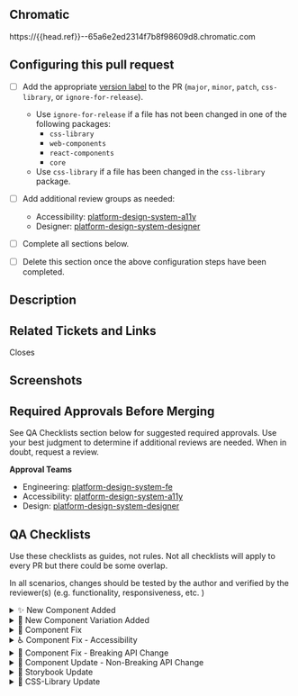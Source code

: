 <!-- PR title naming convention:
'[component-name]: Brief summary of issue suitable for the release notes',
-->

## Chromatic
<!-- DO NOT REMOVE - This `{{head.ref}}` is a placeholder for a CI job - it will be updated automatically -->
https://{{head.ref}}--65a6e2ed2314f7b8f98609d8.chromatic.com

<!--  DELETE THIS SECTION WHEN COMPLETE -->
## Configuring this pull request
- [ ] Add the appropriate [version label](https://github.com/department-of-veterans-affairs/component-library#how-to-choose-a-version-number) to the PR (`major`, `minor`, `patch`, `css-library`, or `ignore-for-release`).
    - Use `ignore-for-release` if a file has not been changed in one of the following packages: 
        - `css-library`
        - `web-components`
        - `react-components`
        - `core`
    - Use `css-library` if a file has been changed in the `css-library` package.
- [ ] Add additional review groups as needed:
    - Accessibility: [platform-design-system-a11y](https://github.com/orgs/department-of-veterans-affairs/teams/platform-design-system-a11y)
    - Designer: [platform-design-system-designer](https://github.com/orgs/department-of-veterans-affairs/teams/platform-design-system-designers)
- [ ] Complete all sections below.
- [ ] Delete this section once the above configuration steps have been completed.


## Description

<!-- Describe the change and context.

Consider:
    - What is relevant to code reviewer(s)?
    - What context may be relevant to a future dev or you in 6 months about this PR?
    - Did the course of work lead to notable dead ends? If so, why didn't they pan out?
 -->

## Related Tickets and Links

<!-- Link to any related issues, PRs, Slack conversations, or anything else relevant to documenting the changes.
-->

Closes <ticket>

## Screenshots

<!-- If there are any visual changes, screenshots should be added here. -->

## Required Approvals Before Merging
See QA Checklists section below for suggested required approvals. Use your best judgment to determine if additional reviews are needed. When in doubt, request a review.

**Approval Teams**
- Engineering: [platform-design-system-fe](https://github.com/orgs/department-of-veterans-affairs/teams/platform-design-system-fe)
- Accessibility: [platform-design-system-a11y](https://github.com/orgs/department-of-veterans-affairs/teams/platform-design-system-a11y)
- Design: [platform-design-system-designer](https://github.com/orgs/department-of-veterans-affairs/teams/platform-design-system-designers)

## QA Checklists

Use these checklists as guides, not rules. Not all checklists will apply to every PR but there could be some overlap.

In all scenarios, changes should be tested by the author and verified by the reviewer(s) (e.g. functionality, responsiveness, etc. )

<details>
  <summary>✨ New Component Added</summary>

- [ ] The PR has the `minor` label
- [ ] The component matches the [Figma](https://www.figma.com/files/1499394822283304153/project/105082786?fuid=1192586511403544015) designs.
- [ ] All properties, custom events, and utility functions have e2e and/or unit tests
- [ ] A new Storybook page has been added for the component
- [ ] Tested in all [VA breakpoints](https://design.va.gov/foundation/breakpoints).
- [ ] Chromatic UI Tests have run and snapshot changes have been accepted by the design reviewer
- [ ] Tested in vets-website using [Verdaccio](https://github.com/department-of-veterans-affairs/component-library?tab=readme-ov-file#local-testing-in-vets-website-with-verdaccio)
- [ ] **Engineering** has approved the PR
- [ ] **Design** has approved the PR
- [ ] **Accessibility** has approved the PR
</details>

<details>
  <summary>🌱 New Component Variation Added</summary>

- [ ] The PR has the `minor` label
- [ ] The variation matches its [Figma](https://www.figma.com/files/1499394822283304153/project/105082786?fuid=1192586511403544015) design.
- [ ] Any new properties, custom events, or utility functions have e2e and/or unit tests
- [ ] A new story has been added to the component's existing Storybook page
- [ ] Any Chromatic UI snapshot changes have been accepted by a design reviewer
- [ ] Tested in vets-website using [Verdaccio](https://github.com/department-of-veterans-affairs/component-library?tab=readme-ov-file#local-testing-in-vets-website-with-verdaccio)
- [ ] **Engineering** has approved the PR
- [ ] **Design** has approved the PR
</details>

<details>
  <summary>🐞 Component Fix</summary>

- [ ] The PR has the `patch` label
- [ ] Any new properties, custom events, or utility functions have e2e and/or unit tests
- [ ] Any markup changes are evaluated for impact on vets-website. Are any tests referencing the changed previous markup?
- [ ] Any Chromatic UI snapshot changes have been reviewed and approved by a designer if necessary
- [ ] **Engineering** has approved the PR
</details>

<details>
  <summary>♿️ Component Fix - Accessibility</summary>

- [ ] The PR has the `patch` label
- [ ] Any new properties, custom events, or utility functions have e2e and/or unit tests
- [ ] Any Chromatic UI snapshot changes have been reviewed and approved by a designer if necessary
- [ ] **Engineering** has approved the PR
- [ ] **Accessibility** has approved the PR
</details>

<details>
  <summary>🚨 Component Fix - Breaking API Change</summary>

- [ ] The PR has the `major` label
- [ ] vets-website has been checked to determine the impact of the breaking change
- [ ] Any new properties, custom events, or utility functions have e2e and/or unit tests
- [ ] Any Chromatic UI snapshot changes have been reviewed and approved by a designer if necessary
- [ ] Tested in vets-website using [Verdaccio](https://github.com/department-of-veterans-affairs/component-library?tab=readme-ov-file#local-testing-in-vets-website-with-verdaccio)
- [ ] **Engineering** has approved the PR
</details>

<details>
  <summary>🔧 Component Update - Non-Breaking API Change</summary>

- [ ] The PR has the `minor` label
- [ ] Any new properties, custom events, or utility functions have e2e and/or unit tests
- [ ] Any Chromatic UI snapshot changes have been reviewed and approved by a designer if necessary
- [ ] Tested in vets-website using [Verdaccio](https://github.com/department-of-veterans-affairs/component-library?tab=readme-ov-file#local-testing-in-vets-website-with-verdaccio)
- [ ] **Engineering** has approved the PR
</details>

<details>
  <summary>📖 Storybook Update</summary>

- [ ] Any Chromatic UI snapshot changes have been reviewed and approved by a designer if necessary
- [ ] **Engineering** has approved the PR
</details>

<details>
  <summary>🎨 CSS-Library Update</summary>

- [ ] The PR has the `css-library` label
- [ ] **Engineering** has approved the PR
</details>
